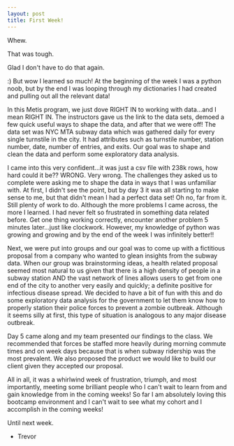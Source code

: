 ```yaml
---
layout: post
title: First Week!
---
```


Whew.

That was tough.

Glad I don't have to do that again.



:)
But wow I learned so much!  At the beginning of the week I was a python noob, but by the end
I was looping through my dictionaries I had created and pulling out all the relevant data!

In this Metis program, we just dove RIGHT IN to working with data...and I mean RIGHT IN.
The instructors gave us the link to the data sets, demoed a few quick useful ways to shape
the data, and after that we were off!  The data set was NYC MTA subway data which was gathered daily
for every single turnstile in the city.  It had attributes such as turnstile number, station number,
date, number of entries, and exits.  Our goal was to shape and clean the data and perform
some exploratory data analysis.

I came into this very confident...it was just a csv file with 238k rows, how hard could it be??
WRONG. Very wrong.  The challenges they asked us to complete were asking me to shape the data
in ways that I was unfamiliar with.  At first, I didn't see the point, but by day 3 it was
all starting to make sense to me, but that didn't mean I had a perfect data set!  Oh no,
far from it.  Still plenty of work to do.  Although the more problems I came across, the more
I learned.  I had never felt so frustrated in something data related before.  Get one thing working
correctly, encounter another problem 5 minutes later...just like clockwork.  However,
my knowledge of python was growing and growing and by the end of the week I was infinitely better!!

Next, we were put into groups and our goal was to come up with a fictitious proposal from a company
who wanted to glean insights from the subway data.  When our group was brainstorming ideas,
a health related proposal seemed most natural to us given that there is a high density of people in a
subway station AND the vast network of lines allows users to get from one end of the city to another
very easily and quickly; a definite positive for infectious disease spread.  We decided to have a bit
of fun with this and do some exploratory data analysis for the government to let them know how to
properly station their police forces to prevent a zombie outbreak.  Although it seems silly at first,
this type of situation is analogous to any major disease outbreak.

Day 5 came along and my team presented our findings to the class.  We recommended that forces be staffed
more heavily during morning commute times and on week days because that is when subway ridership
was the most prevalent.  We also proposed the product we would like to build our client given
they accepted our proposal.  

All in all, it was a whirlwind week of frustration, triumph, and most importantly, meeting some brilliant
people who I can't wait to learn from and gain knowledge from in the coming weeks!  So far I am
absolutely loving this bootcamp environment and I can't wait to see what my cohort and I accomplish
in the coming weeks!

Until next week.

- Trevor
